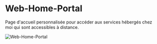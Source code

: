 # Web-Home-Portal
Page d'accueil personnalisée pour accéder aux services hébergés chez moi qui sont accessibles à distance.

![Web-Home-Portal](http://www.tibimac.com/uploads_forums/github/Web-Home-Portal.png)